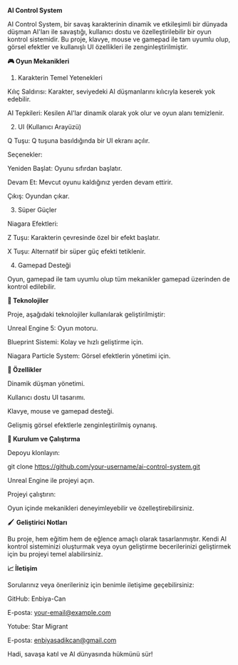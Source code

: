 **AI Control System**

AI Control System, bir savaş karakterinin dinamik ve etkileşimli bir dünyada düşman AI'ları ile savaştığı, kullanıcı dostu ve özelleştirilebilir bir oyun kontrol sistemidir. Bu proje, klavye, mouse ve gamepad ile tam uyumlu olup, görsel efektler ve kullanışlı UI özellikleri ile zenginleştirilmiştir.

**🎮 Oyun Mekanikleri**

1. Karakterin Temel Yetenekleri

Kılıç Saldırısı: Karakter, seviyedeki AI düşmanlarını kılıcıyla keserek yok edebilir.

AI Tepkileri: Kesilen AI'lar dinamik olarak yok olur ve oyun alanı temizlenir.

2. UI (Kullanıcı Arayüzü)

Q Tuşu: Q tuşuna basıldığında bir UI ekranı açılır.

Seçenekler:

Yeniden Başlat: Oyunu sıfırdan başlatır.

Devam Et: Mevcut oyunu kaldığınız yerden devam ettirir.

Çıkış: Oyundan çıkar.

3. Süper Güçler

Niagara Efektleri:

Z Tuşu: Karakterin çevresinde özel bir efekt başlatır.

X Tuşu: Alternatif bir süper güç efekti tetiklenir.

4. Gamepad Desteği

Oyun, gamepad ile tam uyumlu olup tüm mekanikler gamepad üzerinden de kontrol edilebilir.

**🔧 Teknolojiler**

Proje, aşağıdaki teknolojiler kullanılarak geliştirilmiştir:

Unreal Engine 5: Oyun motoru.

Blueprint Sistemi: Kolay ve hızlı geliştirme için.

Niagara Particle System: Görsel efektlerin yönetimi için.

**🎩 Özellikler**

Dinamik düşman yönetimi.

Kullanıcı dostu UI tasarımı.

Klavye, mouse ve gamepad desteği.

Gelişmiş görsel efektlerle zenginleştirilmiş oynanış.

**🚀 Kurulum ve Çalıştırma**

Depoyu klonlayın:

git clone https://github.com/your-username/ai-control-system.git

Unreal Engine ile projeyi açın.

Projeyi çalıştırın:

Oyun içinde mekanikleri deneyimleyebilir ve özelleştirebilirsiniz.

**🖌  Geliştirici Notları**

Bu proje, hem eğitim hem de eğlence amaçlı olarak tasarlanmıştır. Kendi AI kontrol sisteminizi oluşturmak veya oyun geliştirme becerilerinizi geliştirmek için bu projeyi temel alabilirsiniz.

**📈 İletişim**

Sorularınız veya önerileriniz için benimle iletişime geçebilirsiniz:

GitHub: Enbiya-Can

E-posta: your-email@example.com

Yotube: Star Migrant

E-posta: enbiyasadikcan@gmail.com

Hadi, savaşa katıl ve AI dünyasında hükmünü sür!

